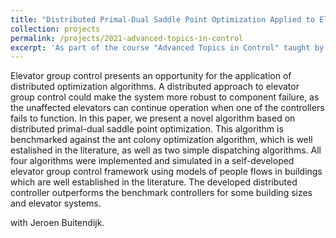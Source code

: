 ```yaml
---
title: "Distributed Primal-Dual Saddle Point Optimization Applied to Elevator Group Control Systems"
collection: projects
permalink: /projects/2021-advanced-topics-in-control
excerpt: 'As part of the course "Advanced Topics in Control" taught by Prof Dörfler at ETH Zurich we investigated the problem of elevator dispatching in large buildings by comparing different existing approaches to a custom distributed primal-dual saddle point optimization algorithm.'
---
```


Elevator group control presents an opportunity for the application of distributed optimization algorithms. A distributed approach to elevator group control could make the system more robust to component failure, as the unaffected elevators can continue operation when one of the controllers fails to function. In this paper, we present a novel algorithm based on distributed primal-dual saddle point optimization. This algorithm is benchmarked against the ant colony optimization algorithm, which is well estalished in the literature, as well as two simple dispatching algorithms. All four algorithms were implemented and simulated in a self-developed elevator group control framework using models of people flows in buildings which are well established in the literature. The developed distributed controller outperforms the benchmark controllers for some building sizes and elevator systems.


with Jeroen Buitendijk.
